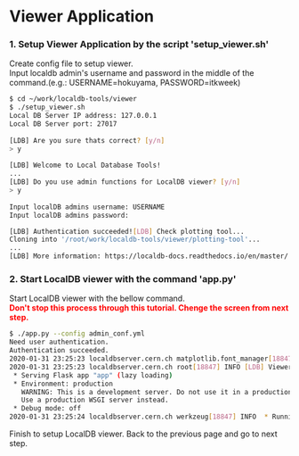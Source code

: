 # Viewer Application

### 1. Setup Viewer Application by the script 'setup_viewer.sh'
Create config file to setup viewer.<br>
Input localdb admin's username and password in the middle of the command.(e.g.: USERNAME=hokuyama, PASSWORD=itkweek)

```bash
$ cd ~/work/localdb-tools/viewer
$ ./setup_viewer.sh
Local DB Server IP address: 127.0.0.1
Local DB Server port: 27017
 
[LDB] Are you sure thats correct? [y/n]
> y
 
[LDB] Welcome to Local Database Tools!
...
[LDB] Do you use admin functions for LocalDB viewer? [y/n]
> y
 
Input localDB admins username: USERNAME
Input localDB admins password:  

[LDB] Authentication succeeded![LDB] Check plotting tool...
Cloning into '/root/work/localdb-tools/viewer/plotting-tool'...
...
[LDB] More information: https://localdb-docs.readthedocs.io/en/master/
```

### 2. Start LocalDB viewer with the command 'app.py'
Start LocalDB viewer with the bellow command.<br>
<span style="color: red; ">**Don't stop this process through this tutorial. Chenge the screen from next step.**</span>

```bash
$ ./app.py --config admin_conf.yml
Need user authentication.
Authentication succeeded.
2020-01-31 23:25:23 localdbserver.cern.ch matplotlib.font_manager[18847] INFO generated new fontManager
2020-01-31 23:25:23 localdbserver.cern.ch root[18847] INFO [LDB] Viewer Application URL: http://127.0.0.1:5000/localdb/
 * Serving Flask app "app" (lazy loading)
 * Environment: production
   WARNING: This is a development server. Do not use it in a production deployment.
   Use a production WSGI server instead.
 * Debug mode: off
2020-01-31 23:25:24 localdbserver.cern.ch werkzeug[18847] INFO  * Running on http://127.0.0.1:5000/ (Press CTRL+C to quit)
```

Finish to setup LocalDB viewer. Back to the previous page and go to next step.
